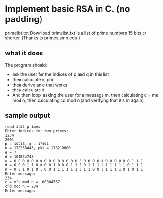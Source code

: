 # Implement basic RSA in C. (no padding)

primelist.txt Download primelist.txt is a list of prime numbers 15 bits or shorter.  (Thanks to primes.umn.edu.)

## what it does

The program should:

- ask the user for the indices of p and q in this list
- then calculate n, phi
- then derive an e that works
- then calculate d 
- And then loop: asking the user for a message m, then calculating c = me mod n, then calculating cd mod n (and verifying that it's m again).

## sample output

```
read 3432 primes 
Enter indices for two primes:
1254
2001
p = 10243, q = 17401
n = 178238443, phi = 178210800
e = 7
d = 101834743
e = 0 0 0 0 0 0 0 0 0 0 0 0 0 0 0 0 0 0 0 0 0 0 0 0 0 0 0 1 1 1 
d = 0 0 0 1 1 0 0 0 0 1 0 0 0 1 1 1 0 1 1 1 1 1 1 1 1 1 0 1 1 1 
n = 0 0 1 0 1 0 1 0 0 1 1 1 1 1 1 0 1 1 0 0 1 1 1 1 1 0 1 0 1 1 
Enter message: 
234
c = m^e mod n = 100004567
c^d mod n = 234
Enter message: 
```

